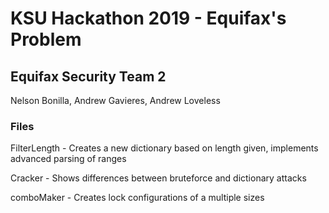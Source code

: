 # KSU Hackathon 2019 - Equifax's Problem

## Equifax Security Team 2

Nelson Bonilla, Andrew Gavieres, Andrew Loveless

### Files

FilterLength - Creates a new dictionary based on length given, implements advanced parsing of ranges

Cracker - Shows differences between bruteforce and dictionary attacks

comboMaker - Creates lock configurations of a multiple sizes
